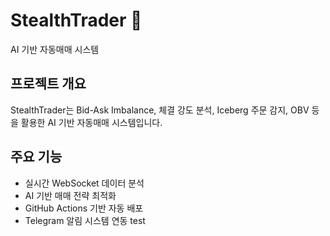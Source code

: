 # StealthTrader 🚀
AI 기반 자동매매 시스템

## 프로젝트 개요
StealthTrader는 Bid-Ask Imbalance, 체결 강도 분석, Iceberg 주문 감지, OBV 등을 활용한 AI 기반 자동매매 시스템입니다.

## 주요 기능
- 실시간 WebSocket 데이터 분석
- AI 기반 매매 전략 최적화
- GitHub Actions 기반 자동 배포
- Telegram 알림 시스템 연동
test
